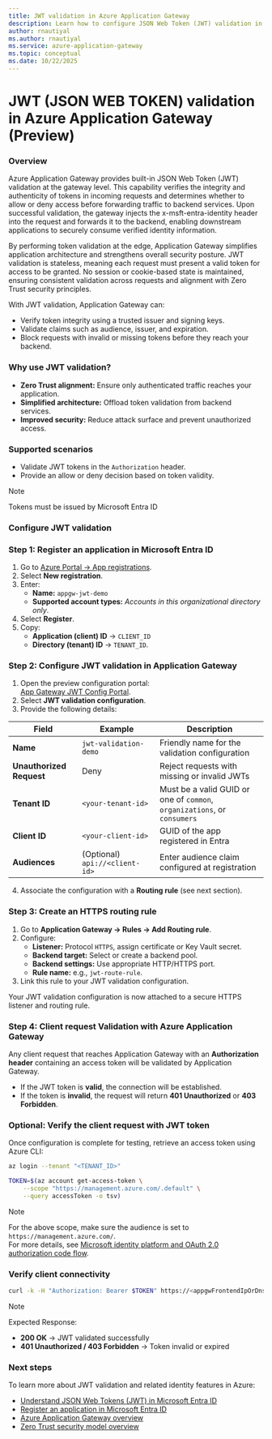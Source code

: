 ```yaml
---
title: JWT validation in Azure Application Gateway
description: Learn how to configure JSON Web Token (JWT) validation in Azure Application Gateway to enforce authentication and authorization policies.
author: rnautiyal
ms.author: rnautiyal
ms.service: azure-application-gateway
ms.topic: conceptual
ms.date: 10/22/2025
---
```


# JWT (JSON WEB TOKEN) validation in Azure Application Gateway (Preview)

### Overview
Azure Application Gateway provides built-in JSON Web Token (JWT) validation at the gateway level.
This capability verifies the integrity and authenticity of tokens in incoming requests and determines whether to allow or deny access before forwarding traffic to backend services. Upon successful validation, the gateway injects the x-msft-entra-identity header into the request and forwards it to the backend, enabling downstream applications to securely consume verified identity information.

By performing token validation at the edge, Application Gateway simplifies application architecture and strengthens overall security posture. JWT validation is stateless, meaning each request must present a valid token for access to be granted. No session or cookie-based state is maintained, ensuring consistent validation across requests and alignment with Zero Trust security principles.

With JWT validation, Application Gateway can:
- Verify token integrity using a trusted issuer and signing keys.
- Validate claims such as audience, issuer, and expiration.
- Block requests with invalid or missing tokens before they reach your backend.

### Why use JWT validation?
- **Zero Trust alignment:** Ensure only authenticated traffic reaches your application.
- **Simplified architecture:** Offload token validation from backend services.
- **Improved security:** Reduce attack surface and prevent unauthorized access.

### Supported scenarios
- Validate JWT tokens in the `Authorization` header.
- Provide an allow or deny decision based on token validity.

> [!NOTE]
> Tokens must be issued by Microsoft Entra ID

### Configure JWT validation

### Step 1: Register an application in Microsoft Entra ID
1. Go to [Azure Portal → App registrations](https://portal.azure.com/#view/Microsoft_AAD_RegisteredApps/ApplicationsListBlade).
2. Select **New registration**.
3. Enter:
   - **Name:** `appgw-jwt-demo`
   - **Supported account types:** *Accounts in this organizational directory only*.
4. Select **Register**.
5. Copy:
   - **Application (client) ID** → `CLIENT_ID`
   - **Directory (tenant) ID** → `TENANT_ID`.



### Step 2: Configure JWT validation in Application Gateway
1. Open the preview configuration portal:  
   [App Gateway JWT Config Portal](https://ms.portal.azure.com/?feature.canmodifystamps=true&amp;Microsoft_Azure_HybridNetworking=flight23&amp;feature.applicationgatewayjwtvalidation=true).
2. Select **JWT validation configuration**.
3. Provide the following details:

| Field                    | Example                        | Description                                                              |
| ------------------------ | ------------------------------ | ------------------------------------------------------------------------ |
| **Name**                 | `jwt-validation-demo`          | Friendly name for the validation configuration                           |
| **Unauthorized Request** | Deny                           | Reject requests with missing or invalid JWTs                             |
| **Tenant ID**            | `<your-tenant-id>`             | Must be a valid GUID or one of `common`, `organizations`, or `consumers` |
| **Client ID**            | `<your-client-id>`             | GUID of the app registered in Entra                                      |
| **Audiences**            | (Optional) `api://<client-id>` | Enter audience claim configured at registration                          |

4. Associate the configuration with a **Routing rule** (see next section).


### Step 3: Create an HTTPS routing rule
1. Go to **Application Gateway → Rules → Add Routing rule**.
2. Configure:
   - **Listener:** Protocol `HTTPS`, assign certificate or Key Vault secret.
   - **Backend target:** Select or create a backend pool.
   - **Backend settings:** Use appropriate HTTP/HTTPS port.
   - **Rule name:** e.g., `jwt-route-rule`.
3. Link this rule to your JWT validation configuration.

Your JWT validation configuration is now attached to a secure HTTPS listener and routing rule.

### Step 4: Client request Validation with Azure Application Gateway

Any client request that reaches Application Gateway with an **Authorization header** containing an access token will be validated by Application Gateway.  
- If the JWT token is **valid**, the connection will be established.  
- If the token is **invalid**, the request will return **401 Unauthorized** or **403 Forbidden**.

### Optional: Verify the client request with JWT token

Once configuration is complete for testing, retrieve an access token using Azure CLI:

```bash
az login --tenant "<TENANT_ID>"

TOKEN=$(az account get-access-token \
    --scope "https://management.azure.com/.default" \
    --query accessToken -o tsv)
```
> [!NOTE]
> For the above scope, make sure the audience is set to `https://management.azure.com/`.  
> For more details, see [Microsoft identity platform and OAuth 2.0 authorization code flow](https://learn.microsoft.com/entra/identity-platform/v2-oauth2-auth-code-flow).

### Verify client connectivity
```bash
curl -k -H "Authorization: Bearer $TOKEN" https://<appgwFrontendIpOrDns>:<listenerPort>/<pathToListenerWithRoute>
```

> [!NOTE]
> Expected Response:
> - **200 OK** → JWT validated successfully
> - **401 Unauthorized / 403 Forbidden** → Token invalid or expired

### Next steps
To learn more about JWT validation and related identity features in Azure:

- [Understand JSON Web Tokens (JWT) in Microsoft Entra ID](https://learn.microsoft.com/azure/active-directory/develop/jwt)
- [Register an application in Microsoft Entra ID](https://learn.microsoft.com/entra/identity-platform/quickstart-register-app)
- [Azure Application Gateway overview](https://learn.microsoft.com/azure/application-gateway/)
- [Zero Trust security model overview](https://learn.microsoft.com/security/zero-trust/overview)
